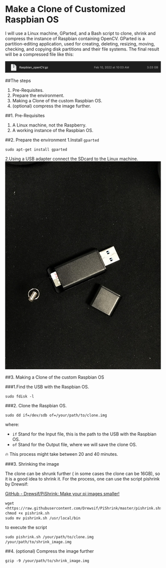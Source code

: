 # Make a Clone of Customized Raspbian OS

I will use a Linux machine, GParted, and a Bash script to clone, shrink and compress the instance of Raspbian containing OpenCV.
GParted is a partition-editing application, used for creating, deleting, resizing, moving, checking, and copying disk partitions and their file systems.
The final result will be a compressed file like this:

![USB adapter](images/clone_raspbian_opencv_000.png)

##The steps
1. Pre-Requisites.  
2. Prepare the environment.  
3. Making a Clone of the custom Raspbian OS.  
4. (optional) compress the image further.  


##1. Pre-Requisites
1. A Linux machine, not the Raspberry.  
2. A working instance of the Raspbian OS.  

##2. Prepare the environment
1.Install `gparted`
```commandline
sudo apt-get install gparted
```

2.Using a USB adapter connect the SDcard to the Linux machine.  
![USB adapter](images/clone_raspbian_opencv_001.png)

##3. Making a Clone of the custom Raspbian OS

###1.Find the USB with the Raspbian OS.  
```commandline
sudo fdisk -l
```
###2. Clone the Raspbian OS.  
```commandline
sudo dd if=/dev/sdb of=/your/path/to/clone.img
```

where:  

* `if` Stand for the Input file, this is the path to the USB with the Raspbian OS.  
* `of` Stand for the Output file, where we will save the clone OS.  

<aside>
    🔥 This process might take between 20 and 40 minutes.
</aside>

###3. Shrinking the image

The clone can be shrunk further ( in some cases the clone can be 16GB), so it is a good idea to shrink it.
For the process, one can use the script pishrink by Drewsif:

[GitHub - Drewsif/PiShrink: Make your pi images smaller!](https://github.com/Drewsif/PiShrink)

```commandline
wget <https://raw.githubusercontent.com/Drewsif/PiShrink/master/pishrink.sh>
chmod +x pishrink.sh
sudo mv pishrink.sh /usr/local/bin
```

to execute the script
```commandline
sudo pishrink.sh /your/path/to/clone.img /your/path/to/shrink_image.img
```

##4. (optional) Compress the image further
```commandline
gzip -9 /your/path/to/shrink_image.img
```
